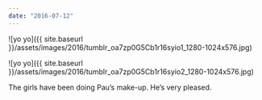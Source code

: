 ```yaml
---
date: "2016-07-12"
---
```


![yo yo]({{ site.baseurl }}/assets/images/2016/tumblr_oa7zp0G5Cb1r16syio1_1280-1024x576.jpg)

![yo yo]({{ site.baseurl }}/assets/images/2016/tumblr_oa7zp0G5Cb1r16syio2_1280-1024x576.jpg)

The girls have been doing Pau’s make-up. He’s very pleased.
